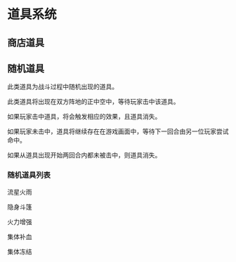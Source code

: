 道具系统
=======

## 商店道具



## 随机道具

此类道具为战斗过程中随机出现的道具。

此类道具将出现在双方阵地的正中空中，等待玩家击中该道具。

如果玩家击中道具，将会触发相应的效果，且道具消失。

如果玩家未击中，道具将继续存在在游戏画面中，等待下一回合由另一位玩家尝试命中。

如果从道具出现开始两回合内都未被击中，则道具消失。

### 随机道具列表

流星火雨

隐身斗篷

火力增强

集体补血

集体冻结


